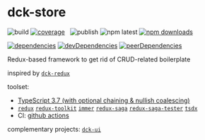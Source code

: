 # dck-store

![build](https://github.com/ambroseus/dck-store/workflows/build/badge.svg)
[![coverage](https://img.shields.io/codecov/c/github/ambroseus/dck-store/master.svg)](https://codecov.io/gh/ambroseus/dck-store/branch/master)&nbsp;&nbsp;
![publish](https://github.com/ambroseus/dck-store/workflows/publish/badge.svg)
![npm latest](https://img.shields.io/npm/v/@ambroseus/dck-store/latest?label=npm&style=flat)
[![npm downloads](https://img.shields.io/npm/dm/@ambroseus/dck-store.svg)](https://www.npmjs.com/package/@ambroseus/dck-store)

[![dependencies](https://david-dm.org/ambroseus/dck-store/status.svg)](https://david-dm.org/ambroseus/dck-store)
[![devDependencies](https://david-dm.org/ambroseus/dck-store/dev-status.svg)](https://david-dm.org/ambroseus/dck-store?type=dev)
[![peerDependencies](https://david-dm.org/ambroseus/dck-store/peer-status.svg)](https://david-dm.org/ambroseus/dck-store?type=peer)

Redux-based framework to get rid of CRUD-related boilerplate

inspired by [`dck-redux`](https://www.npmjs.com/package/dck-redux)

toolset:

- [TypeScript 3.7 (with optional chaining & nullish coalescing)](https://www.typescriptlang.org/docs/handbook/release-notes/typescript-3-7.html)
- [`redux`](https://redux.js.org) [`redux-toolkit`](https://redux-toolkit.js.org) [`immer`](https://immerjs.github.io/immer) [`redux-saga`](https://redux-saga.js.org) [`redux-saga-tester`](https://github.com/wix/redux-saga-tester) [`tsdx`](https://github.com/jaredpalmer/tsdx)
- CI: [github actions](https://github.com/features/actions)

complementary projects: [`dck-ui`](https://github.com/ambroseus/dck-ui)
